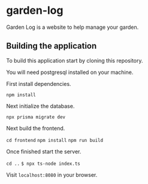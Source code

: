 # garden-log

Garden Log is a website to help manage your garden. 

## Building the application

To build this application start by cloning this repository.

You will need postgresql installed on your machine. 

First install dependencies.

`npm install`

Next initialize the database.

`npx prisma migrate dev`

Next build the frontend. 

`cd frontend`
`npm install`
`npm run build`

Once finished start the server.

`cd ..`
`$ npx ts-node index.ts`

Visit `localhost:8080` in your browser.



